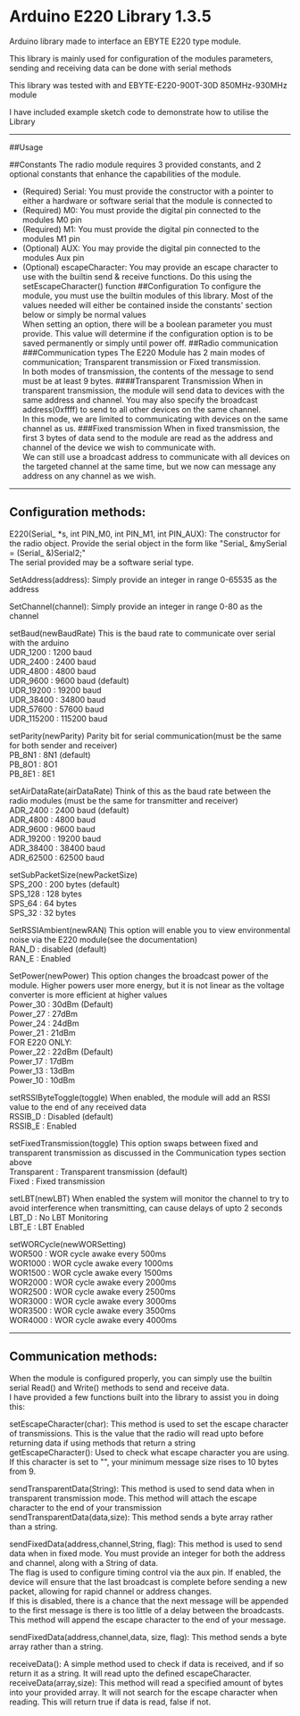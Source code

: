 # Arduino E220 Library 1.3.5

Arduino library made to interface an EBYTE E220 type module.

This library is mainly used for configuration of the modules parameters, sending and receiving data can be done with serial methods

This library was tested with and EBYTE-E220-900T-30D 850MHz-930MHz module

I have included example sketch code to demonstrate how to utilise the Library

----------------------------------------------------------------------------------------------------------------------
##Usage

##Constants
The radio module requires 3 provided constants, and 2 optional constants that enhance the capabilities of the module.
* (Required) Serial: You must provide the constructor with a pointer to either a hardware or software serial that the module is connected to
* (Required) M0: You must provide the digital pin connected to the modules M0 pin
* (Required) M1: You must provide the digital pin connected to the modules M1 pin
* (Optional) AUX: You may provide the digital pin connected to the modules Aux pin
* (Optional) escapeCharacter: You may provide an escape character to use with the builtin send & receive functions. Do this using the setEscapeCharacter() function
##Configuration
To configure the module, you must use the builtin modules of this library. Most of the values needed will either be contained inside the constants' section below or simply be normal values<br>
When setting an option, there will be a boolean parameter you must provide. This value will determine if the configuration option is to be saved permanently or simply until power off.
##Radio communication
###Communication types
The E220 Module has 2 main modes of communication; Transparent transmission or Fixed transmission.<br>
In both modes of transmission, the contents of the message to send must be at least 9 bytes.
####Transparent Transmission
When in transparent transmission, the module will send data to devices with the same address and channel. You may also specify the broadcast address(0xffff) to send to all other devices on the same channel.<br>
In this mode, we are limited to communicating with devices on the same channel as us.
###Fixed transmission
When in fixed transmission, the first 3 bytes of data send to the module are read as the address and channel of the device we wish to communicate with.<br>
We can still use a broadcast address to communicate with all devices on the targeted channel at the same time, but we now can message any address on any channel as we wish.

---------------------------------------------------------------------------------------------------------------------------------------------------------------------
## Configuration methods:
E220(Serial_ *s, int PIN_M0, int PIN_M1, int PIN_AUX): The constructor for the radio object. Provide the serial object in the form like "Serial_ &mySerial = (Serial_ &)Serial2;"<br> The serial provided may be a software serial type.

SetAddress(address): Simply provide an integer in range 0-65535 as the address

SetChannel(channel): Simply provide an integer in range 0-80 as the channel

setBaud(newBaudRate) This is the baud rate to communicate over serial with the arduino\
UDR_1200 : 1200 baud\
UDR_2400 : 2400 baud\
UDR_4800 : 4800 baud\
UDR_9600 : 9600 baud (default)\
UDR_19200 : 19200 baud\
UDR_38400 : 34800 baud\
UDR_57600 : 57600 baud\
UDR_115200 : 115200 baud

setParity(newParity) Parity bit for serial communication(must be the same for both sender and receiver)\
PB_8N1 : 8N1 (default)\
PB_8O1 : 8O1\
PB_8E1 : 8E1

setAirDataRate(airDataRate) Think of this as the baud rate between the radio modules (must be the same for transmitter and receiver)\
ADR_2400 : 2400 baud (default)\
ADR_4800 : 4800 baud\
ADR_9600 : 9600 baud\
ADR_19200 : 19200 baud\
ADR_38400 : 38400 baud\
ADR_62500 : 62500 baud

setSubPacketSize(newPacketSize)\
SPS_200 : 200 bytes (default)\
SPS_128 : 128 bytes\
SPS_64 : 64 bytes\
SPS_32 : 32 bytes

SetRSSIAmbient(newRAN) This option will enable you to view environmental noise via the E220 module(see the documentation)\
RAN_D : disabled (default)\
RAN_E : Enabled

SetPower(newPower) This option changes the broadcast power of the module. Higher powers user more energy, but it is not linear as the voltage converter is more efficient at higher values\
Power_30 : 30dBm (Default)\
Power_27 : 27dBm\
Power_24 : 24dBm\
Power_21 : 21dBm\
FOR E220 ONLY:\
Power_22 : 22dBm (Default)\
Power_17 : 17dBm\
Power_13 : 13dBm\
Power_10 : 10dBm

setRSSIByteToggle(toggle) When enabled, the module will add an RSSI value to the end of any received data\
RSSIB_D : Disabled (default)\
RSSIB_E : Enabled

setFixedTransmission(toggle) This option swaps between fixed and transparent transmission as discussed in the Communication types section above\
Transparent : Transparent transmission (default)\
Fixed : Fixed transmission

setLBT(newLBT) When enabled the system will monitor the channel to try to avoid interference when transmitting, can cause delays of upto 2 seconds \
LBT_D : No LBT Monitoring\
LBT_E : LBT Enabled 

setWORCycle(newWORSetting)\
WOR500 : WOR cycle awake every 500ms\
WOR1000 : WOR cycle awake every 1000ms\
WOR1500 : WOR cycle awake every 1500ms\
WOR2000 : WOR cycle awake every 2000ms\
WOR2500 : WOR cycle awake every 2500ms\
WOR3000 : WOR cycle awake every 3000ms\
WOR3500 : WOR cycle awake every 3500ms\
WOR4000 : WOR cycle awake every 4000ms

--------------------------------------------------------------------------------------------------------------------------
## Communication methods:
When the module is configured properly, you can simply use the builtin serial Read() and Write() methods to send and receive data.<br>
I have provided a few functions built into the library to assist you in doing this:

setEscapeCharacter(char): This method is used to set the escape character of transmissions. This is the value that the radio will read upto before returning data if using methods that return a string<br>
getEscapeCharacter(): Used to check what escape character you are using.<br>
If this character is set to "", your minimum message size rises to 10 bytes from 9.

sendTransparentData(String): This method is used to send data when in transparent transmission mode. This method will attach the escape character to the end of your transmission<br>
sendTransparentData(data,size): This method sends a byte array rather than a string.

sendFixedData(address,channel,String, flag):
This method is used to send data when in fixed mode. You must provide an integer for both the address and channel, along with a String of data.\
The flag is used to configure timing control via the aux pin. If enabled, the device will ensure that the last broadcast is complete before sending a new packet, allowing for rapid channel or address changes.<br>
If this is disabled, there is a chance that the next message will be appended to the first message is there is too little of a delay between the broadcasts.\
This method will append the escape character to the end of your message.<br>

sendFixedData(address,channel,data, size, flag): This method sends a byte array rather than a string.<br>

receiveData(): A simple method used to check if data is received, and if so return it as a string. It will read upto the defined escapeCharacter.\
receiveData(array,size): This method will read a specified amount of bytes into your provided array. It will not search for the escape character when reading. This will return true if data is read, false if not.



